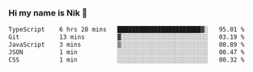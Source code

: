 ### Hi my name is Nik 👋

<!--
**NikDoe/NikDoe** is a ✨ _special_ ✨ repository because its `README.md` (this file) appears on your GitHub profile.

Here are some ideas to get you started:

- 🔭 I’m currently working on ...
- 🌱 I’m currently learning ...
- 👯 I’m looking to collaborate on ...
- 🤔 I’m looking for help with ...
- 💬 Ask me about ...
- 📫 How to reach me: ...
- 😄 Pronouns: ...
- ⚡ Fun fact: ...
-->

<!--START_SECTION:waka-->

```txt
TypeScript    6 hrs 28 mins   ███████████████████████▓░   95.01 %
Git           13 mins         ▓░░░░░░░░░░░░░░░░░░░░░░░░   03.19 %
JavaScript    3 mins          ▒░░░░░░░░░░░░░░░░░░░░░░░░   00.89 %
JSON          1 min           ░░░░░░░░░░░░░░░░░░░░░░░░░   00.47 %
CSS           1 min           ░░░░░░░░░░░░░░░░░░░░░░░░░   00.32 %
```

<!--END_SECTION:waka-->
